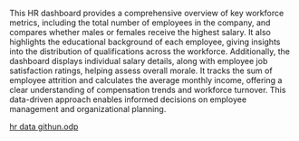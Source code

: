 This HR dashboard provides a comprehensive overview of key workforce metrics, including the total number of employees in the company, and compares whether males or females receive the highest salary. It also highlights the educational background of each employee, giving insights into the distribution of qualifications across the workforce. Additionally, the dashboard displays individual salary details, along with employee job satisfaction ratings, helping assess overall morale. It tracks the sum of employee attrition and calculates the average monthly income, offering a clear understanding of compensation trends and workforce turnover. This data-driven approach enables informed decisions on employee management and organizational planning.

[hr data githun.odp](https://github.com/user-attachments/files/17232298/hr.data.githun.odp)
